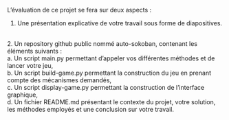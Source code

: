 L’évaluation de ce projet se fera sur deux aspects :
</br>
1. Une présentation explicative de votre travail sous forme de diapositives.
 </br>
2. Un repository github public nommé auto-sokoban, contenant les
éléments suivants : </br>
a. Un script main.py permettant d’appeler vos différentes méthodes
et de lancer votre jeu,</br>
b. Un script build-game.py permettant la construction du jeu en
prenant compte des mécanismes demandés,</br>
c. Un script display-game.py permettant la construction de
l’interface graphique,</br>
d. Un fichier README.md présentant le contexte du projet, votre
solution, les méthodes employés et une conclusion sur votre
travail.
